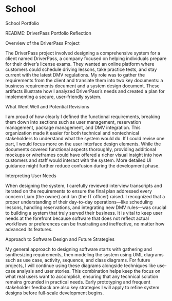 # School
School Portfolio

README: DriverPass Portfolio Reflection

Overview of the DriverPass Project

The DriverPass project involved designing a comprehensive system for a client named DriverPass, a company focused on helping individuals prepare for their driver’s license exams. They wanted an online platform where customers could schedule driving lessons, take practice tests, and stay current with the latest DMV regulations. My role was to gather the requirements from the client and translate them into two key documents: a business requirements document and a system design document. These artifacts illustrate how I analyzed DriverPass’s needs and created a plan for implementing a secure, user-friendly system.

What Went Well and Potential Revisions

I am proud of how clearly I defined the functional requirements, breaking them down into sections such as user management, reservation management, package management, and DMV integration. This organization made it easier for both technical and nontechnical stakeholders to understand what the system would do. If I could revise one part, I would focus more on the user interface design elements. While the documents covered functional aspects thoroughly, providing additional mockups or wireframes could have offered a richer visual insight into how customers and staff would interact with the system. More detailed UI guidance might further reduce confusion during the development phase.

Interpreting User Needs

When designing the system, I carefully reviewed interview transcripts and iterated on the requirements to ensure the final plan addressed every concern Liam (the owner) and Ian (the IT officer) raised. I recognized that a proper understanding of their day-to-day operations—like scheduling lessons, handling reservations, and integrating new DMV rules—was crucial to building a system that truly served their business. It is vital to keep user needs at the forefront because software that does not reflect actual workflows or preferences can be frustrating and ineffective, no matter how advanced its features.

Approach to Software Design and Future Strategies

My general approach to designing software starts with gathering and synthesizing requirements, then modeling the system using UML diagrams such as use case, activity, sequence, and class diagrams. For future projects, I will continue using these diagrams alongside techniques like use-case analysis and user stories. This combination helps keep the focus on what real users want to accomplish, ensuring that any technical solution remains grounded in practical needs. Early prototyping and frequent stakeholder feedback are also key strategies I will apply to refine system designs before full-scale development begins.
